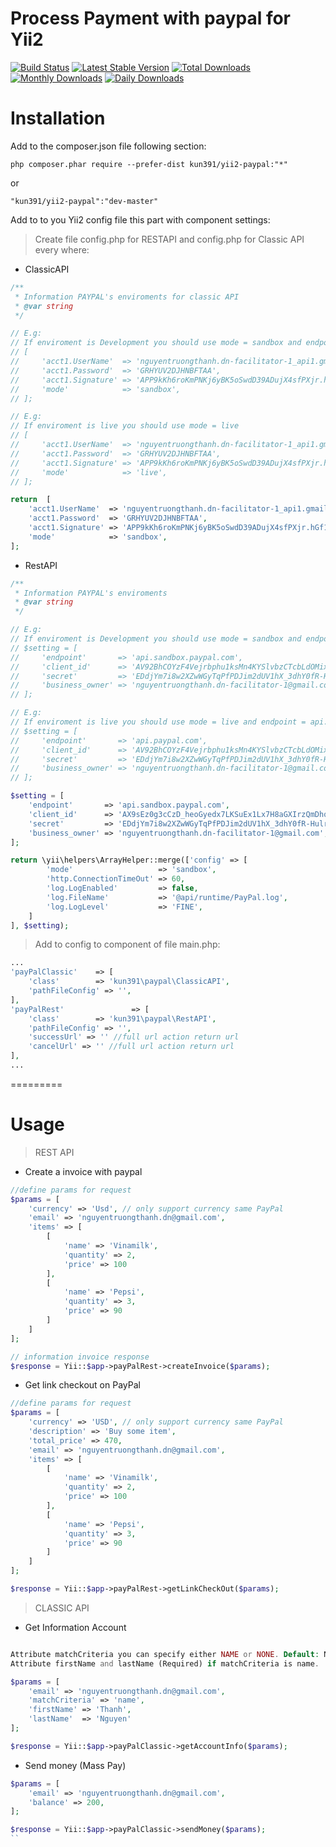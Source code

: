 Process Payment with paypal for Yii2
=========

[![Build Status](https://travis-ci.org/kun391/yii2-paypal.svg?branch=master)](https://travis-ci.org/kun391/yii2-paypal)
[![Latest Stable Version](https://poser.pugx.org/johnitvn/yii2-rbac-plus/v/stable)](packagist.org/packages/kun391/yii2-paypal)
[![Total Downloads](https://poser.pugx.org/johnitvn/yii2-rbac-plus/downloads)](packagist.org/packages/kun391/yii2-paypal)
[![Monthly Downloads](https://poser.pugx.org/johnitvn/yii2-rbac-plus/d/monthly)](packagist.org/packages/kun391/yii2-paypal)
[![Daily Downloads](https://poser.pugx.org/johnitvn/yii2-rbac-plus/d/daily)](packagist.org/packages/kun391/yii2-paypal)

Installation
====

Add to the composer.json file following section:

```
php composer.phar require --prefer-dist kun391/yii2-paypal:"*"
```

or

```
"kun391/yii2-paypal":"dev-master"
```

Add to to you Yii2 config file this part with component settings:

> Create file config.php for RESTAPI and config.php for Classic API every where:

- ClassicAPI

```php
/**
 * Information PAYPAL's enviroments for classic API
 * @var string
 */

// E.g:
// If enviroment is Development you should use mode = sandbox and endpoint = api.sandbox.paypal.com
// [
//     'acct1.UserName'  => 'nguyentruongthanh.dn-facilitator-1_api1.gmail.com',
//     'acct1.Password'  => 'GRHYUV2DJHNBFTAA',
//     'acct1.Signature' => 'APP9kKh6roKmPNKj6yBK5oSwdD39ADujX4sfPXjr.hGf1wjRi1THwoVq',
//     'mode'            => 'sandbox',
// ];

// E.g:
// If enviroment is live you should use mode = live
// [
//     'acct1.UserName'  => 'nguyentruongthanh.dn-facilitator-1_api1.gmail.com',
//     'acct1.Password'  => 'GRHYUV2DJHNBFTAA',
//     'acct1.Signature' => 'APP9kKh6roKmPNKj6yBK5oSwdD39ADujX4sfPXjr.hGf1wjRi1THwoVq',
//     'mode'            => 'live',
// ];

return  [
    'acct1.UserName'  => 'nguyentruongthanh.dn-facilitator-1_api1.gmail.com',
    'acct1.Password'  => 'GRHYUV2DJHNBFTAA',
    'acct1.Signature' => 'APP9kKh6roKmPNKj6yBK5oSwdD39ADujX4sfPXjr.hGf1wjRi1THwoVq',
    'mode'            => 'sandbox',
];

```

- RestAPI

```php
/**
 * Information PAYPAL's enviroments
 * @var string
 */

// E.g:
// If enviroment is Development you should use mode = sandbox and endpoint = api.sandbox.paypal.com
// $setting = [
//     'endpoint'       => 'api.sandbox.paypal.com',
//     'client_id'      => 'AV92BhCOYzF4Vejrbphu1ksMn4KYSlvbzCTcbLdOMixBvAS7sQZhOvMNkMoG',
//     'secret'         => 'EDdjYm7i8w2XZwWGyTqPfPDJim2dUV1hX_3dhY0fR-HulrENli6043rY_0GO1ro1gnkxVe3bMWNDikvq',
//     'business_owner' => 'nguyentruongthanh.dn-facilitator-1@gmail.com',
// ];

// E.g:
// If enviroment is live you should use mode = live and endpoint = api.paypal.com
// $setting = [
//     'endpoint'       => 'api.paypal.com',
//     'client_id'      => 'AV92BhCOYzF4Vejrbphu1ksMn4KYSlvbzCTcbLdOMixBvAS7sQZhOvMNkMoG',
//     'secret'         => 'EDdjYm7i8w2XZwWGyTqPfPDJim2dUV1hX_3dhY0fR-HulrENli6043rY_0GO1ro1gnkxVe3bMWNDikvq',
//     'business_owner' => 'nguyentruongthanh.dn-facilitator-1@gmail.com',
// ];

$setting = [
    'endpoint'       => 'api.sandbox.paypal.com',
    'client_id'      => 'AX9sEz0g3cCzD_heoGyedx7LKSuEx1Lx7H8aGXIrzQmDhqV-V5bV0sbVFc195mNKbE81OkAPZZi_7dfa',
    'secret'         => 'EDdjYm7i8w2XZwWGyTqPfPDJim2dUV1hX_3dhY0fR-HulrENli6043rY_0GO1ro1gnkxVe3bMWNDikvq',
    'business_owner' => 'nguyentruongthanh.dn-facilitator-1@gmail.com',
];

return \yii\helpers\ArrayHelper::merge(['config' => [
        'mode'                   => 'sandbox',
        'http.ConnectionTimeOut' => 60,
        'log.LogEnabled'         => false,
        'log.FileName'           => '@api/runtime/PayPal.log',
        'log.LogLevel'           => 'FINE',
    ]
], $setting);
```

> Add to config to component of file main.php:

```php
...
'payPalClassic'    => [
    'class'        => 'kun391\paypal\ClassicAPI',
    'pathFileConfig' => '',
],
'payPalRest'               => [
    'class'        => 'kun391\paypal\RestAPI',
    'pathFileConfig' => '',
    'successUrl' => '' //full url action return url
    'cancelUrl' => '' //full url action return url
],
...
```

=========

Usage
====

> REST API

- Create a invoice with paypal

```php
//define params for request 
$params = [
    'currency' => 'Usd', // only support currency same PayPal
    'email' => 'nguyentruongthanh.dn@gmail.com',
    'items' => [
        [
            'name' => 'Vinamilk',
            'quantity' => 2,
            'price' => 100
        ],
        [
            'name' => 'Pepsi',
            'quantity' => 3,
            'price' => 90
        ]
    ]
];

// information invoice response
$response = Yii::$app->payPalRest->createInvoice($params);
```

- Get link checkout on PayPal

```php
//define params for request 
$params = [
    'currency' => 'USD', // only support currency same PayPal
    'description' => 'Buy some item',
    'total_price' => 470,
    'email' => 'nguyentruongthanh.dn@gmail.com',
    'items' => [
        [
            'name' => 'Vinamilk',
            'quantity' => 2,
            'price' => 100
        ],
        [
            'name' => 'Pepsi',
            'quantity' => 3,
            'price' => 90
        ]
    ]
];

$response = Yii::$app->payPalRest->getLinkCheckOut($params);
```

> CLASSIC API

- Get Information Account

```php

Attribute matchCriteria you can specify either NAME or NONE. Default: None
Attribute firstName and lastName (Required) if matchCriteria is name.

$params = [
    'email' => 'nguyentruongthanh.dn@gmail.com',
    'matchCriteria' => 'name',
    'firstName' => 'Thanh',
    'lastName'  => 'Nguyen'
];

$response = Yii::$app->payPalClassic->getAccountInfo($params);
```

- Send money (Mass Pay)

```php
$params = [
    'email' => 'nguyentruongthanh.dn@gmail.com',
    'balance' => 200,
];

$response = Yii::$app->payPalClassic->sendMoney($params);
``

